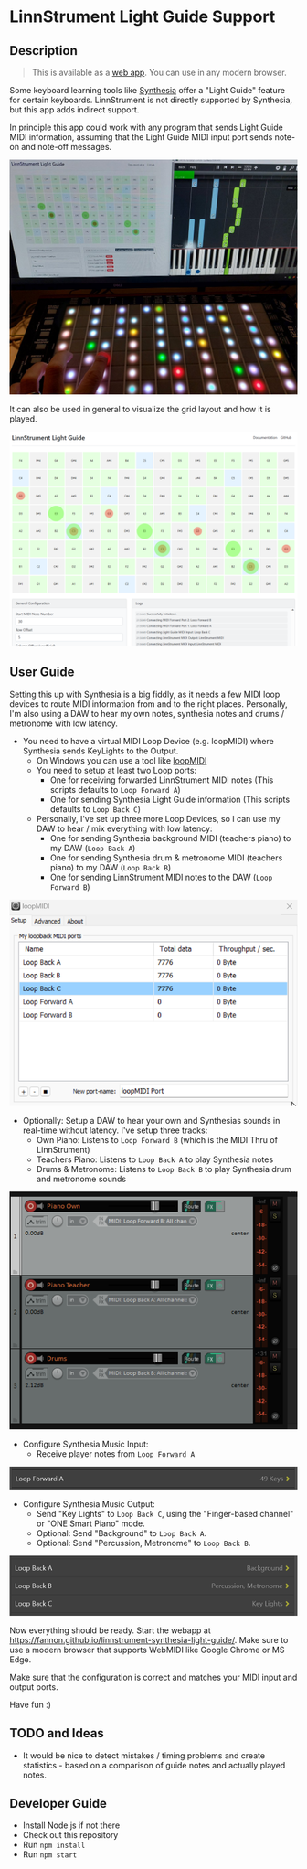 # LinnStrument Light Guide Support

## Description

> This is available as a [web app](https://fannon.github.io/linnstrument-light-guide/). You can use in any modern browser.

Some keyboard learning tools like [Synthesia](https://synthesiagame.com/) offer a "Light Guide" feature for certain keyboards.
LinnStrument is not directly supported by Synthesia, but this app adds indirect support.

In principle this app could work with any program that sends Light Guide MIDI information, assuming that the Light Guide MIDI input port sends note-on and note-off messages. 

![Synthesia Light Guide](./assets/linnstrument-synthesia-light-guide.jpg)

It can also be used in general to visualize the grid layout and how it is played. 

![Screenshot](./assets/screenshot.png)

## User Guide

Setting this up with Synthesia is a big fiddly, as it needs a few MIDI loop devices to route MIDI information from and to the right places.
Personally, I'm also using a DAW to hear my own notes, synthesia notes and drums / metronome with low latency.

* You need to have a virtual MIDI Loop Device (e.g. loopMIDI) where Synthesia sends KeyLights to the Output.
  * On Windows you can use a tool like [loopMIDI](https://www.tobias-erichsen.de/software/loopmidi.html)
  * You need to setup at least two Loop ports:
    * One for receiving forwarded LinnStrument MIDI notes (This scripts defaults to `Loop Forward A`)
    * One for sending Synthesia Light Guide information (This scripts defaults to `Loop Back C`)
  * Personally, I've set up three more Loop Devices, so I can use my DAW to hear / mix everything with low latency:
    * One for sending Synthesia background MIDI (teachers piano) to my DAW (`Loop Back A`)
    * One for sending Synthesia drum & metronome MIDI (teachers piano) to my DAW (`Loop Back B`)
    * One for sending LinnStrument MIDI notes to the DAW (`Loop Forward B`)

![LoopMIDI Setup](./assets/loopMIDI.png)

* Optionally: Setup a DAW to hear your own and Synthesias sounds in real-time without latency. I've setup three tracks:
  * Own Piano: Listens to `Loop Forward B` (which is the MIDI Thru of LinnStrument)
  * Teachers Piano: Listens to `Loop Back A` to play Synthesia notes
  * Drums & Metronome: Listens to `Loop Back B` to play Synthesia drum and metronome sounds

![DAW Setup](./assets/daw.png)

* Configure Synthesia Music Input:
  * Receive player notes from `Loop Forward A`

![Synthesia Input Config](./assets/synthesia-input.png)

* Configure Synthesia Music Output:
  * Send "Key Lights" to `Loop Back C`, using the "Finger-based channel" or "ONE Smart Piano" mode.
  * Optional: Send "Background" to `Loop Back A`.
  * Optional: Send "Percussion, Metronome" to `Loop Back B`.

![Synthesia Output Config](./assets/synthesia-output.png)

Now everything should be ready. Start the webapp at https://fannon.github.io/linnstrument-synthesia-light-guide/.
Make sure to use a modern browser that supports WebMIDI like Google Chrome or MS Edge.

Make sure that the configuration is correct and matches your MIDI input and output ports.

Have fun :)

## TODO and Ideas

* It would be nice to detect mistakes / timing problems and create statistics - based on a comparison of guide notes and actually played notes.

## Developer Guide

* Install Node.js if not there
* Check out this repository
* Run `npm install`
* Run `npm start` 

